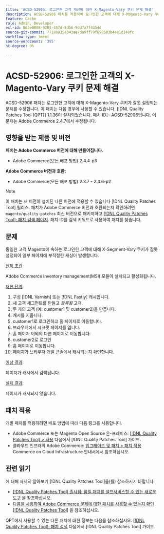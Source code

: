 ```yaml
---
title: 'ACSD-52906: 로그인한 고객 캐싱에 대한 X-Magento-Vary 쿠키 문제 해결'
description: ACSD-52906 패치를 적용하여 로그인한 고객에 대해 X-Magento-Vary 쿠키가 잘못 설정된 Adobe Commerce 문제를 수정합니다.
feature: Cache
role: Admin, Developer
exl-id: 863e0808-9208-467d-8d56-9dd7a7f4354d
source-git-commit: 7718a835e343ae7da9ff79f690503b4ee1d140fc
workflow-type: tm+mt
source-wordcount: '395'
ht-degree: 0%

---
```


# ACSD-52906: 로그인한 고객의 X-Magento-Vary 쿠키 문제 해결

ACSD-52906 패치는 로그인한 고객에 대해 X-Magento-Vary 쿠키가 잘못 설정되는 문제를 수정합니다. 이 패치는 다음 경우에 사용할 수 있습니다. [!DNL Quality Patches Tool (QPT)] 1.1.36이 설치되었습니다. 패치 ID는 ACSD-52906입니다. 이 문제는 Adobe Commerce 2.4.7에서 수정됩니다.

## 영향을 받는 제품 및 버전

**패치는 Adobe Commerce 버전에 대해 만들어집니다.**

* Adobe Commerce(모든 배포 방법) 2.4.4-p3

**Adobe Commerce 버전과 호환:**

* Adobe Commerce(모든 배포 방법) 2.3.7 - 2.4.6-p2

>[!NOTE]
>
>이 패치는 새 버전이 설치된 다른 버전에 적용할 수 있습니다 [!DNL Quality Patches Tool] 릴리스. 패치가 Adobe Commerce 버전과 호환되는지 확인하려면 `magento/quality-patches` 최신 버전으로 패키지하고 [[!DNL Quality Patches Tool]: 패치 검색 페이지](https://experienceleague.adobe.com/tools/commerce-quality-patches/index.html). 패치 ID를 검색 키워드로 사용하여 패치를 찾습니다.

## 문제

동일한 고객 Magento에 속하는 로그인한 고객에 대해 X-Segment-Vary 쿠키가 잘못 설정되어 일부 페이지에 부적절한 캐싱이 발생합니다.

<u>전제 조건</u>:

Adobe Commerce Inventory management(MSI) 모듈이 설치되고 활성화됩니다.

<u>재현 단계</u>:

1. 구성 [!DNL Varnish] 또는 [!DNL Fastly] 캐시입니다.
1. 새 고객 세그먼트를 만들고 *등록됨* 고객.
1. 두 개의 고객 (예: customer1 및 customer2)을 만듭니다.
1. 캐시를 지웁니다.
1. customer1로 로그인하고 홈 페이지로 이동합니다.
1. 브라우저에서 시크릿 페이지를 엽니다.
1. 홈 페이지 이외의 다른 페이지로 이동합니다.
1. customer2로 로그인
1. 홈 페이지로 이동합니다.
1. 페이지가 브라우저 개발 콘솔에서 캐시되는지 확인합니다.

<u>예상 결과</u>:

페이지가 캐시에서 검색됩니다.

<u>실제 결과</u>:

페이지가 캐시되지 않습니다.

## 패치 적용

개별 패치를 적용하려면 배포 방법에 따라 다음 링크를 사용합니다.

* Adobe Commerce 또는 Magento Open Source 온-프레미스: [[!DNL Quality Patches Tool] > 사용](https://experienceleague.adobe.com/docs/commerce-operations/tools/quality-patches-tool/usage.html) 다음에서 [!DNL Quality Patches Tool] 가이드.
* 클라우드 인프라의 Adobe Commerce: [업그레이드 및 패치 > 패치 적용](https://experienceleague.adobe.com/docs/commerce-cloud-service/user-guide/develop/upgrade/apply-patches.html) Commerce on Cloud Infrastructure 안내서에서 참조하십시오.

## 관련 읽기

에 대해 자세히 알아보기 [!DNL Quality Patches Tool]을(를) 참조하시기 바랍니다.

* [[!DNL Quality Patches Tool] 출시됨: 품질 패치를 셀프서비스할 수 있는 새로운 도구](/help/announcements/adobe-commerce-announcements/magento-quality-patches-released-new-tool-to-self-serve-quality-patches.md) 을 참조하십시오.
* [다음을 사용하여 Adobe Commerce 문제에 대한 패치를 사용할 수 있는지 확인 [!DNL Quality Patches Tool]](/help/support-tools/patches-available-in-qpt-tool/check-patch-for-magento-issue-with-magento-quality-patches.md) 을 참조하십시오.

QPT에서 사용할 수 있는 다른 패치에 대한 정보는 다음을 참조하십시오. [[!DNL Quality Patches Tool]: 패치 검색](https://experienceleague.adobe.com/tools/commerce-quality-patches/index.html) 다음에서 [!DNL Quality Patches Tool] 가이드.
